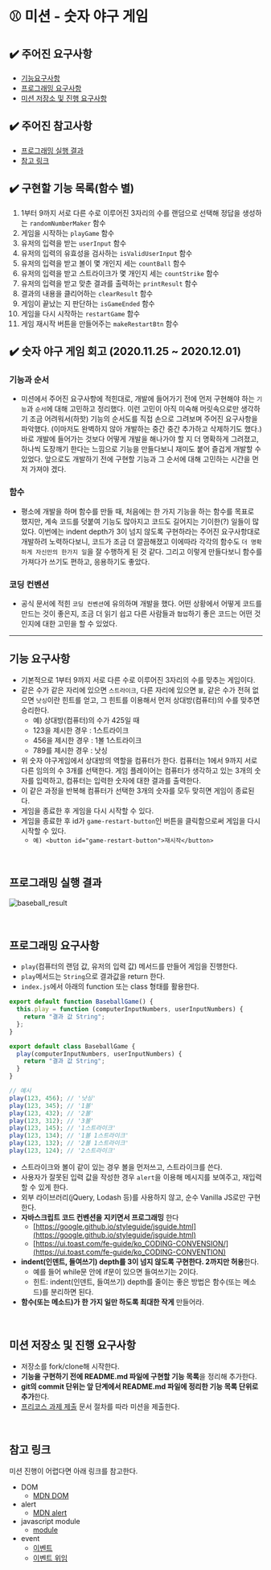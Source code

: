 # ⚾ 미션 - 숫자 야구 게임

## ✔️ 주어진 요구사항 

- [기능요구사항](#기능-요구사항)
- [프로그래밍 요구사항](#프로그래밍-요구사항)
- [미션 저장소 및 진행 요구사항](#미션-저장소-및-진행-요구사항)

## ✔️ 주어진 참고사항

- [프로그래밍 실행 결과](#프로그래밍-실행-결과)
- [참고 링크](#참고-링크)

## ✔️ 구현할 기능 목록(함수 별)

1. 1부터 9까지 서로 다른 수로 이루어진 3자리의 수를 랜덤으로 선택해 정답을 생성하는 `randomNumberMaker` 함수
2. 게임을 시작하는 `playGame` 함수
3. 유저의 입력을 받는 `userInput` 함수
4. 유저의 입력의 유효성을 검사하는 `isValidUserInput` 함수
5. 유저의 입력을 받고 볼이 몇 개인지 세는 `countBall` 함수
6. 유저의 입력을 받고 스트라이크가 몇 개인지 세는 `countStrike` 함수
7. 유저의 입력을 받고 맞춘 결과를 출력하는 `printResult` 함수
8. 결과의 내용을 클리어하는 `clearResult` 함수
9. 게임이 끝났는 지 판단하는 `isGameEnded` 함수
10. 게임을 다시 시작하는 `restartGame` 함수
11. 게임 재시작 버튼을 만들어주는 `makeRestartBtn` 함수

## ✔️ 숫자 야구 게임 회고 (2020.11.25 ~ 2020.12.01)

### 기능과 순서
- 미션에서 주어진 요구사항에 적힌대로, 개발에 들어가기 전에 먼저 구현해야 하는 `기능`과 `순서`에 대해 고민하고 정리했다. 이런 고민이 아직 미숙해 머릿속으로만 생각하기 조금 어려워서(하핫) 기능의 순서도를 직접 손으로 그려보며 주어진 요구사항을 파악했다. (이마저도 완벽하지 않아 개발하는 중간 중간 추가하고 삭제하기도 했다.) 바로 개발에 들어가는 것보다 어떻게 개발을 해나가야 할 지 더 명확하게 그려졌고, 하나씩 도장깨기 한다는 느낌으로 기능을 만들다보니 재미도 붙어 즐겁게 개발할 수 있었다. 앞으로도 개발하기 전에 구현할 기능과 그 순서에 대해 고민하는 시간을 먼저 가져야 겠다.

### 함수
- 평소에 개발을 하며 함수를 만들 때, 처음에는 한 가지 기능을 하는 함수를 목표로 했지만, 계속 코드를 덧붙여 기능도 많아지고 코드도 길어지는 기이한(?) 일들이 많았다. 이번에는 indent depth가 3이 넘지 않도록 구현하라는 주어진 요구사항대로 개발하려 노력하다보니, 코드가 조금 더 깔끔해졌고 이에따라 각각의 함수도 `더 명확하게 자신만의 한가지 일`을 잘 수행하게 된 것 같다. 그리고 이렇게 만들다보니 함수를 가져다가 쓰기도 편하고, 응용하기도 좋았다. 

### 코딩 컨벤션
- 공식 문서에 적힌 `코딩 컨벤션`에 유의하며 개발을 했다. 어떤 상황에서 어떻게 코드를 만드는 것이 좋은지, 조금 더 읽기 쉽고 다른 사람들과 `협업`하기 좋은 코드는 어떤 것인지에 대한 고민을 할 수 있었다. 

---


## 기능 요구사항

- 기본적으로 1부터 9까지 서로 다른 수로 이루어진 3자리의 수를 맞추는 게임이다.
- 같은 수가 같은 자리에 있으면 `스트라이크`, 다른 자리에 있으면 `볼`, 같은 수가 전혀 없으면 `낫싱`이란 힌트를 얻고, 그 힌트를 이용해서 먼저 상대방(컴퓨터)의 수를 맞추면 승리한다.
  - 예) 상대방(컴퓨터)의 수가 425일 때
  - 123을 제시한 경우 : 1스트라이크
  - 456을 제시한 경우 : 1볼 1스트라이크
  - 789를 제시한 경우 : 낫싱
- 위 숫자 야구게임에서 상대방의 역할을 컴퓨터가 한다. 컴퓨터는 1에서 9까지 서로 다른 임의의 수 3개를 선택한다. 게임 플레이어는 컴퓨터가 생각하고 있는 3개의 숫자를 입력하고, 컴퓨터는 입력한 숫자에 대한 결과를 출력한다.
- 이 같은 과정을 반복해 컴퓨터가 선택한 3개의 숫자를 모두 맞히면 게임이 종료된다.
- 게임을 종료한 후 게임을 다시 시작할 수 있다.
- 게임을 종료한 후 id가 `game-restart-button`인 버튼을 클릭함으로써 게임을 다시 시작할 수 있다. 
  - `예) <button id="game-restart-button">재시작</button>`

<br>

## 프로그래밍 실행 결과

![baseball_result](https://user-images.githubusercontent.com/50367798/100166088-32473e00-2eff-11eb-9454-5d45e648b37e.jpg)

<br>

## 프로그래밍 요구사항

- `play`(컴퓨터의 랜덤 값, 유저의 입력 값) 메서드를 만들어 게임을 진행한다.
- `play`메서드는 `String`으로 결과값을 return 한다.
- `index.js`에서 아래의 function 또는 class 형태를 활용한다.

```javascript
export default function BaseballGame() {
  this.play = function (computerInputNumbers, userInputNumbers) {
    return "결과 값 String";
  };
}

export default class BaseballGame {
  play(computerInputNumbers, userInputNumbers) {
    return "결과 값 String";
  }
}

// 예시
play(123, 456); // '낫싱'
play(123, 345); // '1볼'
play(123, 432); // '2볼'
play(123, 312); // '3볼'
play(123, 145); // '1스트라이크'
play(123, 134); // '1볼 1스트라이크'
play(123, 132); // '2볼 1스트라이크'
play(123, 124); // '2스트라이크'
```

- 스트라이크와 볼이 같이 있는 경우 볼을 먼저쓰고, 스트라이크를 쓴다.
- 사용자가 잘못된 입력 값을 작성한 경우 `alert`을 이용해 메시지를 보여주고, 재입력할 수 있게 한다.
- 외부 라이브러리(jQuery, Lodash 등)를 사용하지 않고, 순수 Vanilla JS로만 구현한다.
- **자바스크립트 코드 컨벤션을 지키면서 프로그래밍** 한다
  - [https://google.github.io/styleguide/jsguide.html](https://google.github.io/styleguide/jsguide.html)
  - [https://ui.toast.com/fe-guide/ko_CODING-CONVENSION/](https://ui.toast.com/fe-guide/ko_CODING-CONVENTION)
- **indent(인덴트, 들여쓰기) depth를 3이 넘지 않도록 구현한다. 2까지만 허용**한다.
  - 예를 들어 while문 안에 if문이 있으면 들여쓰기는 2이다.
  - 힌트: indent(인덴트, 들여쓰기) depth를 줄이는 좋은 방법은 함수(또는 메소드)를 분리하면 된다.
- **함수(또는 메소드)가 한 가지 일만 하도록 최대한 작게** 만들어라.

<br>

## 미션 저장소 및 진행 요구사항

- 저장소를 fork/clone해 시작한다.
- **기능을 구현하기 전에 README.md 파일에 구현할 기능 목록**을 정리해 추가한다.
- **git의 commit 단위는 앞 단계에서 README.md 파일에 정리한 기능 목록 단위로 추가**한다.
- [프리코스 과제 제출](https://github.com/woowacourse/woowacourse-docs/tree/master/precourse) 문서 절차를 따라 미션을 제출한다.

<br>

## 참고 링크
미션 진행이 어렵다면 아래 링크를 참고한다.

- DOM
  - [MDN DOM](https://developer.mozilla.org/ko/docs/Web/API/Document_Object_Model/%EC%86%8C%EA%B0%9C)
- alert
  - [MDN alert](https://developer.mozilla.org/ko/docs/Web/API/Window/alert)
- javascript module
  - [module](https://ko.javascript.info/modules-intro)
- event
  - [이벤트](https://ko.javascript.info/introduction-browser-events)
  - [이벤트 위임](https://ko.javascript.info/event-delegation)
